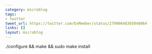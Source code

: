 ```yaml
---
category: microblog
tags:
- twitter
tweet_url: https://twitter.com/ExMember/status/27990648393048064
links: []
layout: microblog
---
```

./configure && make && sudo make install
